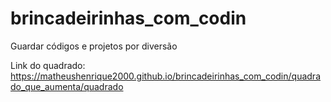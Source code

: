 # brincadeirinhas_com_codin
Guardar códigos e projetos por diversão

Link do quadrado: https://matheushenrique2000.github.io/brincadeirinhas_com_codin/quadrado_que_aumenta/quadrado

